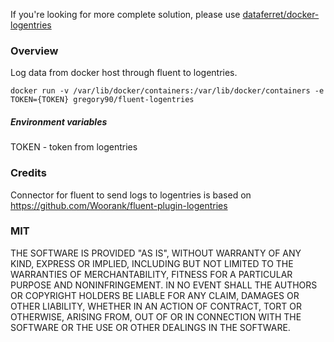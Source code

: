 If you're looking for more complete solution, please use [dataferret/docker-logentries](https://github.com/dataferret/docker-logentries)


### Overview
Log data from docker host through fluent to logentries.

```
docker run -v /var/lib/docker/containers:/var/lib/docker/containers -e TOKEN={TOKEN} gregory90/fluent-logentries
```

##### Environment variables
TOKEN - token from logentries


### Credits
Connector for fluent to send logs to logentries is based on https://github.com/Woorank/fluent-plugin-logentries


### MIT
THE SOFTWARE IS PROVIDED "AS IS", WITHOUT WARRANTY OF ANY KIND, EXPRESS OR
IMPLIED, INCLUDING BUT NOT LIMITED TO THE WARRANTIES OF MERCHANTABILITY,
FITNESS FOR A PARTICULAR PURPOSE AND NONINFRINGEMENT. IN NO EVENT SHALL THE
AUTHORS OR COPYRIGHT HOLDERS BE LIABLE FOR ANY CLAIM, DAMAGES OR OTHER
LIABILITY, WHETHER IN AN ACTION OF CONTRACT, TORT OR OTHERWISE, ARISING FROM,
OUT OF OR IN CONNECTION WITH THE SOFTWARE OR THE USE OR OTHER DEALINGS IN
THE SOFTWARE.
